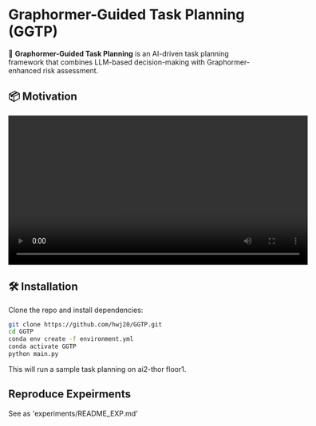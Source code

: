# Graphormer-Guided Task Planning (GGTP)

🚀 **Graphormer-Guided Task Planning** is an AI-driven task planning framework that combines LLM-based decision-making with Graphormer-enhanced risk assessment.

## 📦 Motivation
<video width="600" controls>
  <source src="./video.mp4" type="video/mp4">
  Your browser does not support the video tag.
</video>



## 🛠 Installation
Clone the repo and install dependencies:
```bash
git clone https://github.com/hwj20/GGTP.git
cd GGTP
conda env create -f environment.yml
conda activate GGTP
python main.py
```
This will run a sample task planning on ai2-thor floor1.

## Reproduce Expeirments
See as 'experiments/README_EXP.md'

